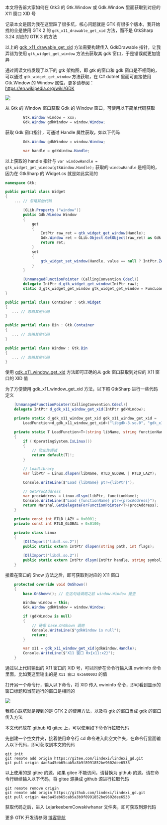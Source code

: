 本文将告诉大家如何在 Gtk3 的 Gtk.Window 或 Gdk.Window 里面获取到对应的 X11 窗口 XID 号

<!--more-->


<!-- CreateTime:2024/05/15 07:25:32 -->

<!-- 发布 -->
<!-- 博客 -->

记录本文是因为我在这里踩了很多坑，核心问题就是 GTK 有很多个版本，我开始找的全是使用 GTK 2 的 `gdk_x11_drawable_get_xid` 方法，而不是 GtkSharp 3.24 对应的 GTK 3 的方法

以上的 [gdk_x11_drawable_get_xid](https://www.manpagez.com/html/gdk2/gdk2-2.24.29/gdk2-X-Window-System-Interaction.php#gdk-x11-drawable-get-xid) 方法需要构建传入 GdkDrawable 指针，让我弄错为使用 `gtk_widget_get_window` 方法去获取其 gdk 窗口，于是错误就更加诡异

通过阅读文档发现了以下的 gtk 架构图，即 gtk 的窗口和 gdk 窗口是不相同的，可以通过 `gtk_widget_get_window` 方法获取，在 C# dotnet 里面可直接使用 Gtk.Window 的 Window 属性，更多请参阅：<https://en.wikipedia.org/wiki/GDK>

<!-- ![](image/dotnet 如何从 Gtk 3 的窗口到对应的 X11 窗口/dotnet 如何从 Gtk 3 的窗口到对应的 X11 窗口0.png) -->
![](http://image.acmx.xyz/lindexi%2F2024514155265066.jpg)

从 Gtk 的 Window 窗口获取 Gdk 的 Window 窗口，可使用以下简单代码获取

```csharp
        Gtk.Window window = xxx;
        Gdk.Window gdkWindow = window.Window;
```

获取 Gdk 窗口指针，可通过 Handle 属性获取，如以下代码

```csharp
        Gdk.Window gdkWindow = window.Window;

        var handle = gdkWindow.Handle;
```

以上获取的 handle 指针与 `var windowHandle = gtk_widget_get_window(gtkWindow.Handle);` 获取的 `windowHandle` 是相同的，因为在 GtkSharp 的 Widget.cs 就是如此实现的

```csharp
namespace Gtk;

public partial class Widget 
{
    ... // 忽略其他代码

		[GLib.Property ("window")]
		public Gdk.Window Window 
		{
			get  
			{
				IntPtr raw_ret = gtk_widget_get_window(Handle);
				Gdk.Window ret = GLib.Object.GetObject(raw_ret) as Gdk.Window;
				return ret;
			}
			set  
			{
				gtk_widget_set_window(Handle, value == null ? IntPtr.Zero : value.Handle);
			}
		}

		[UnmanagedFunctionPointer (CallingConvention.Cdecl)]
		delegate IntPtr d_gtk_widget_get_window(IntPtr raw);
		static d_gtk_widget_get_window gtk_widget_get_window = FuncLoader.LoadFunction<d_gtk_widget_get_window>(FuncLoader.GetProcAddress(GLibrary.Load(Library.Gtk), "gtk_widget_get_window"));
}

public partial class Container : Gtk.Widget
{
   ... // 忽略其他代码
}

public partial class Bin : Gtk.Container
{
   ... // 忽略其他代码
}

public partial class Window : Gtk.Bin
{
   ... // 忽略其他代码
}
```

使用 [gdk_x11_window_get_xid](https://docs.gtk.org/gdk3-x11/method.X11Window.get_xid.html) 方法即可正确的从 gdk 窗口获取到对应的 X11 窗口的 XID 值

为了方便使用 gdk_x11_window_get_xid 方法，以下照 GtkSharp 进行一些代码定义

```csharp
    [UnmanagedFunctionPointer(CallingConvention.Cdecl)]
    delegate IntPtr d_gdk_x11_window_get_xid(IntPtr gdkWindow);

    private static d_gdk_x11_window_get_xid gdk_x11_window_get_xid =
        LoadFunction<d_gdk_x11_window_get_xid>("libgdk-3.so.0", "gdk_x11_window_get_xid");

    private static T LoadFunction<T>(string libName, string functionName)
    {
        if (!OperatingSystem.IsLinux())
        {
            // 防止炸调试
            return default(T)!;
        }

        // LoadLibrary
        var libPtr = Linux.dlopen(libName, RTLD_GLOBAL | RTLD_LAZY);

        Console.WriteLine($"Load {libName} ptr={libPtr}");

        // GetProcAddress
        var procAddress = Linux.dlsym(libPtr, functionName);
        Console.WriteLine($"Load {functionName} ptr={procAddress}");
        return Marshal.GetDelegateForFunctionPointer<T>(procAddress);
    }

    private const int RTLD_LAZY = 0x0001;
    private const int RTLD_GLOBAL = 0x0100;

    private class Linux
    {
        [DllImport("libdl.so.2")]
        public static extern IntPtr dlopen(string path, int flags);

        [DllImport("libdl.so.2")]
        public static extern IntPtr dlsym(IntPtr handle, string symbol);
    }
```

接着在窗口的 Show 方法之后，即可获取到对应的 X11 窗口

```csharp
    protected override void OnShown()
    {
        base.OnShown(); // 在这句话调用之前 window.Window 是空

        Window window = this;
        Gdk.Window gdkWindow = window.Window;

        if (gdkWindow is null)
        {
            // 确保 base.OnShown 调用
            Console.WriteLine($"gdkWindow is null");
            return;
        }

        var x11 = gdk_x11_window_get_xid(gdkWindow.Handle);
        Console.WriteLine($"X11 窗口 0x{x11:x2}");
    }
```

通过以上代码输出的 X11 窗口的 XID 号，可以同步在命令行输入进 xwininfo 命令里面。比如我这里输出的是 `X11 窗口 0x5600003` 的值

打开另一个命令行，输入以下命令，将 XID 传入 xwininfo 命令，即可看到显示的窗口标题和当前运行的窗口是相同的

<!-- ![](image/dotnet 如何从 Gtk 3 的窗口到对应的 X11 窗口/dotnet 如何从 Gtk 3 的窗口到对应的 X11 窗口1.png) -->
![](http://image.acmx.xyz/lindexi%2F2024514151948599.jpg)

我核心踩坑就是搜到的是 GTK 2 的使用方法，以及将 gtk 的窗口当成 gdk 的窗口传入方法

本文代码放在 [github](https://github.com/lindexi/lindexi_gd/tree/4ae5a45eb65cab5a3b9f8991852be9602dee6533/LejarkeebemCowakiwhanar) 和 [gitee](https://gitee.com/lindexi/lindexi_gd/tree/4ae5a45eb65cab5a3b9f8991852be9602dee6533/LejarkeebemCowakiwhanar) 上，可以使用如下命令行拉取代码

先创建一个空文件夹，接着使用命令行 cd 命令进入此空文件夹，在命令行里面输入以下代码，即可获取到本文的代码

```
git init
git remote add origin https://gitee.com/lindexi/lindexi_gd.git
git pull origin 4ae5a45eb65cab5a3b9f8991852be9602dee6533
```

以上使用的是 gitee 的源，如果 gitee 不能访问，请替换为 github 的源。请在命令行继续输入以下代码，将 gitee 源换成 github 源进行拉取代码

```
git remote remove origin
git remote add origin https://github.com/lindexi/lindexi_gd.git
git pull origin 4ae5a45eb65cab5a3b9f8991852be9602dee6533
```

获取代码之后，进入 LejarkeebemCowakiwhanar 文件夹，即可获取到源代码


更多 GTK 开发请参阅 [博客导航](https://blog.lindexi.com/post/%E5%8D%9A%E5%AE%A2%E5%AF%BC%E8%88%AA.html )
